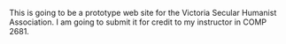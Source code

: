 This is going to be a prototype web site for the Victoria Secular Humanist Association. I am going to submit it for credit to my instructor in 
COMP 2681. 